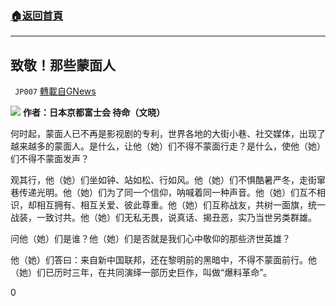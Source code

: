###  [:house:返回首頁](https://github.com/ourhimalayas/txt)
---

## 致敬！那些蒙面人
` JP007` [轉載自GNews](https://gnews.org/zh-hans/550761/)

![](https://gnews-media-offload.s3.amazonaws.com/wp-content/uploads/2020/11/12072230/%E8%87%B4%E6%95%AC%EF%BC%81%E9%82%A3%E4%BA%9B%E8%92%99%E9%9D%A2%E4%BA%BA.png)
**作者：日本京都富士会 待命（文晓）**

何时起，蒙面人已不再是影视剧的专利，世界各地的大街小巷、社交媒体，出现了越来越多的蒙面人。是什么，让他（她）们不得不蒙面行走？是什么，使他（她）们不得不蒙面发声？

观其行，他（她）们坐如钟、站如松、行如风。他（她）们不惧酷暑严冬，走街窜巷传递光明。他（她）们为了同一个信仰，呐喊着同一种声音。他（她）们互不相识，却相互拥有、相互关爱、彼此尊重。他（她）们互称战友，共树一面旗，统一战装，一致讨共。他（她）们无私无畏，说真话、揭丑恶，实乃当世另类群雄。

问他（她）们是谁？他（她）们是否就是我们心中敬仰的那些济世英雄？

他（她）们答曰：来自新中国联邦，还在黎明前的黑暗中，不得不蒙面前行。他（她）们已历时三年，在共同演绎一部历史巨作，叫做“爆料革命”。

0
